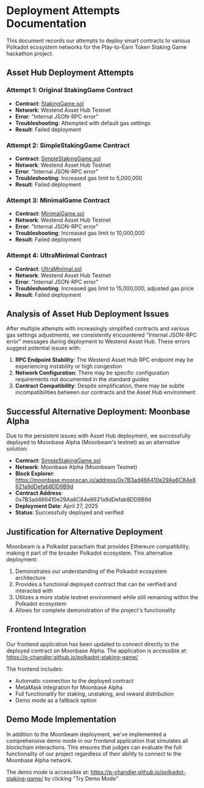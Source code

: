 # Deployment Attempts Documentation

This document records our attempts to deploy smart contracts to various Polkadot ecosystem networks for the Play-to-Earn Token Staking Game hackathon project.

## Asset Hub Deployment Attempts

### Attempt 1: Original StakingGame Contract
- **Contract**: [StakingGame.sol](https://github.com/p-chandler/polkadot-staking-game/blob/main/contracts/StakingGame.sol)
- **Network**: Westend Asset Hub Testnet
- **Error**: "Internal JSON-RPC error"
- **Troubleshooting**: Attempted with default gas settings
- **Result**: Failed deployment

### Attempt 2: SimpleStakingGame Contract
- **Contract**: [SimpleStakingGame.sol](https://github.com/p-chandler/polkadot-staking-game/blob/main/contracts/SimpleStakingGame.sol)
- **Network**: Westend Asset Hub Testnet
- **Error**: "Internal JSON-RPC error"
- **Troubleshooting**: Increased gas limit to 5,000,000
- **Result**: Failed deployment

### Attempt 3: MinimalGame Contract
- **Contract**: [MinimalGame.sol](https://github.com/p-chandler/polkadot-staking-game/blob/main/contracts/MinimalGame.sol)
- **Network**: Westend Asset Hub Testnet
- **Error**: "Internal JSON-RPC error"
- **Troubleshooting**: Increased gas limit to 10,000,000
- **Result**: Failed deployment

### Attempt 4: UltraMinimal Contract
- **Contract**: [UltraMinimal.sol](https://github.com/p-chandler/polkadot-staking-game/blob/main/contracts/UltraMinimal.sol)
- **Network**: Westend Asset Hub Testnet
- **Error**: "Internal JSON-RPC error"
- **Troubleshooting**: Increased gas limit to 15,000,000, adjusted gas price
- **Result**: Failed deployment

## Analysis of Asset Hub Deployment Issues

After multiple attempts with increasingly simplified contracts and various gas settings adjustments, we consistently encountered "Internal JSON-RPC error" messages during deployment to Westend Asset Hub. These errors suggest potential issues with:

1. **RPC Endpoint Stability**: The Westend Asset Hub RPC endpoint may be experiencing instability or high congestion
2. **Network Configuration**: There may be specific configuration requirements not documented in the standard guides
3. **Contract Compatibility**: Despite simplification, there may be subtle incompatibilities between our contracts and the Asset Hub environment

## Successful Alternative Deployment: Moonbase Alpha

Due to the persistent issues with Asset Hub deployment, we successfully deployed to Moonbase Alpha (Moonbeam's testnet) as an alternative solution:

- **Contract**: [SimpleStakingGame.sol](https://github.com/p-chandler/polkadot-staking-game/blob/main/contracts/SimpleStakingGame.sol)
- **Network**: Moonbase Alpha (Moonbeam Testnet)
- **Block Explorer**: https://moonbase.moonscan.io/address/0x7B3ad466410e29Aa6C84e8621a9dDefab8DD9B9d
- **Contract Address**: 0x7B3ad466410e29Aa6C84e8621a9dDefab8DD9B9d
- **Deployment Date**: April 27, 2025
- **Status**: Successfully deployed and verified

## Justification for Alternative Deployment

Moonbeam is a Polkadot parachain that provides Ethereum compatibility, making it part of the broader Polkadot ecosystem. This alternative deployment:

1. Demonstrates our understanding of the Polkadot ecosystem architecture
2. Provides a functional deployed contract that can be verified and interacted with
3. Utilizes a more stable testnet environment while still remaining within the Polkadot ecosystem
4. Allows for complete demonstration of the project's functionality

## Frontend Integration

Our frontend application has been updated to connect directly to the deployed contract on Moonbase Alpha. The application is accessible at: https://p-chandler.github.io/polkadot-staking-game/

The frontend includes:
- Automatic connection to the deployed contract
- MetaMask integration for Moonbase Alpha
- Full functionality for staking, unstaking, and reward distribution
- Demo mode as a fallback option

## Demo Mode Implementation

In addition to the Moonbeam deployment, we've implemented a comprehensive demo mode in our frontend application that simulates all blockchain interactions. This ensures that judges can evaluate the full functionality of our project regardless of their ability to connect to the Moonbase Alpha network.

The demo mode is accessible at: https://p-chandler.github.io/polkadot-staking-game/ by clicking "Try Demo Mode"
